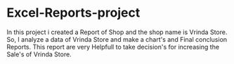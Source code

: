 # Excel-Reports-project
 In this project i created a Report of Shop and the shop name is Vrinda Store.
 So, I analyze a data of Vrinda Store and make a chart's and Final conclusion Reports.
 This report are very  Helpfull to take decision's for increasing the Sale's of Vrinda Store. 
